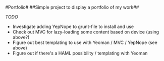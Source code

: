 #Portfolio#
##Simple project to display a portfolio of my work##

*TODO*
 * Investigate adding YepNope to grunt-file to install and use
 * Check out MVC for lazy-loading some content based on device (using above?)
 * Figure out best templating to use with Yeoman / MVC / YepNope (see above)
 * Figure out if there's a HAML possibility / templating with Yeoman